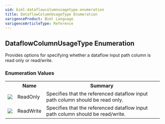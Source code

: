 ```yaml
---
uid: biml-dataflowcolumnusagetype-enumeration
title: DataflowColumnUsageType Enumeration
varigenceProduct: Biml Language
varigenceArticleType: Reference
---
```


## DataflowColumnUsageType Enumeration<div class="LanguageSummary"><div class ="SummaryItem">Provides options for specifying whether a dataflow input path column is read only or read/write.</div></div><div class="EnumValueGroup">### Enumeration Values<table id="EnumValue" class="MemberList"><tbody><tr><th class="MemberTypeIconColumnHeader">&nbsp;</th><th class="MemberNameColumnHeader">Name</th><th class="MemberSummaryColumnHeader">Summary</th></tr><tr class="cd0"><td align="center" class="MemberTypeIcon"><img src="enumValue.png"></img></td><td class="MemberName">ReadOnly</td><td class="MemberSummary"><div class ="SummaryItem">Specifies that the referenced dataflow input path column should be read only.</div></td></tr><tr class="cd1"><td align="center" class="MemberTypeIcon"><img src="enumValue.png"></img></td><td class="MemberName">ReadWrite</td><td class="MemberSummary"><div class ="SummaryItem">Specifies that the referenced dataflow input path column should be read/write.</div></td></tr></tbody></table></div>